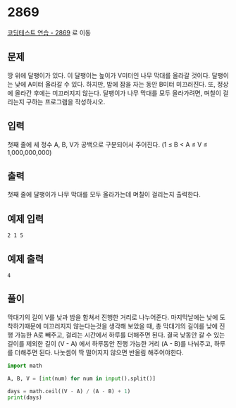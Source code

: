 # 2869

[코딩테스트 연습 - 2869][1] 로 이동

## 문제

땅 위에 달팽이가 있다. 이 달팽이는 높이가 V미터인 나무 막대를 올라갈 것이다.
달팽이는 낮에 A미터 올라갈 수 있다. 하지만, 밤에 잠을 자는 동안 B미터 미끄러진다. 또, 정상에 올라간 후에는 미끄러지지 않는다.
달팽이가 나무 막대를 모두 올라가려면, 며칠이 걸리는지 구하는 프로그램을 작성하시오.

## 입력

첫째 줄에 세 정수 A, B, V가 공백으로 구분되어서 주어진다. (1 ≤ B < A ≤ V ≤ 1,000,000,000)

## 출력

첫째 줄에 달팽이가 나무 막대를 모두 올라가는데 며칠이 걸리는지 출력한다.

## 예제 입력

```
2 1 5

```

## 예제 출력

```
4

```

## 풀이

막대기의 길이 V를 낮과 밤을 합쳐서 진행한 거리로 나누어준다.
마지막날에는 낮에 도착하기때문에 미끄러지지 않는다는것을 생각해 보았을 때, 총 막대기의 길이를 낮에 진행 가능한 A로 빼주고, 걸리는 시간에서 하루를 더해주면 된다.
결국 낮동안 갈 수 있는 길이를 제외한 길이 (V - A) 에서 하루동안 진행 가능한 거리 (A - B)를 나눠주고, 하루를 더해주면 된다.
나눗셈이 딱 떨어지지 않으면 반올림 해주어야한다.

```python
import math

A, B, V = [int(num) for num in input().split()]

days = math.ceil((V - A) / (A - B) + 1)
print(days)

```

[1]: https://www.acmicpc.net/problem/2869
